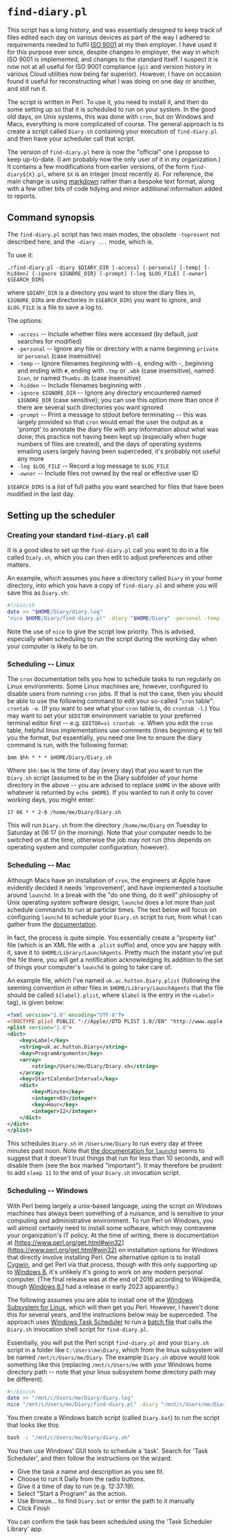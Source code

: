 # `find-diary.pl`

This script has a long history, and was essentially designed to keep track of files edited each day on various devices as part of the way I adhered to requirements needed to fulfil [ISO 9001](https://en.wikipedia.org/wiki/ISO_9000) at my then employer. I have used it for this purpose ever since, despite changes in employer, the way in which ISO 9001 is implemented, and changes to the standard itself. I suspect it is now not at all useful for ISO 9001 compliance (`git` and version history in various Cloud utilities now being far superior). However, I have on occasion found it useful for reconstructing what I was doing on one day or another, and still run it.

The script is written in Perl. To use it, you need to install it, and then do some setting up so that it is scheduled to run on your system. In the good old days, on Unix systems, this was done with `cron`, but on Windows and Macs, everything is more complicated of course. The general approach is to create a script called `Diary.sh` containing your execution of `find-diary.pl` and then have your scheduler call that script.

The version of `find-diary.pl` here is now the "official" one I propose to keep up-to-date. (I am probably now the only user of it in my organization.) It contains a few modifications from earlier versions, of the form `find-diary${X}.pl`, where `$X` is an integer (most recently `4`). For reference, the main change is using [markdown](https://en.wikipedia.org/wiki/Markdown) rather than a bespoke text format, along with a few other bits of code tidying and minor additional information added to reports.

## Command synopsis

The `find-diary.pl` script has two main modes, the obsolete `-topresent` not described here, and the `-diary ...` mode, which is.

To use it:

`./find-diary.pl -diary $DIARY_DIR [-access] [-personal] [-temp] [-hidden] {-ignore $IGNORE_DIR} [-prompt] [-log $LOG_FILE] [-owner] $SEARCH_DIRS`

where `$DIARY_DIR` is a directory you want to store the diary files in, `$IGNORE_DIR`s are directories in `$SEARCH_DIRS` you want to ignore, and `$LOG_FILE` is a file to save a log to. 

The options:

  + `-access` -- Include whether files were accessed (by default, just searches for modified)
  + `-personal` -- Ignore any file or directory with a name beginning `private` or `personal` (case insensitive)
  + `-temp` -- Ignore filenames beginning with `~$`, ending with `~`, beginning and ending with `#`, ending with `.tmp` or `.wbk` (case insensitive), named `Icon`, or named `Thumbs.db` (case insensitive)
  + `-hidden` -- Include filenames beginning with `.`
  + `-ignore $IGNORE_DIR` -- Ignore any directory encountered named `$IGNORE_DIR` (case sensitive); you can use this option more than once if there are several such directories you want ignored
  + `-prompt` -- Print a message to stdout before terminating -- this was largely provided so that `cron` would email the user the output as a 'prompt' to annotate the diary file with any information about what was done; this practice not having been kept up (especially when huge numbers of files are created), and the days of operating systems emailing users largely having been superceded, it's probably not useful any more
  + `-log $LOG_FILE` -- Record a log message to `$LOG_FILE`
  + `-owner` -- Include files not owned by the real or effective user ID 

`$SEARCH_DIRS` is a list of full paths you want searched for files that have been modified in the last day.

## Setting up the scheduler

### Creating your standard `find-diary.pl` call

It is a good idea to set up the `find-diary.pl` call you want to do in a file called `Diary.sh`, which you can then edit to adjust preferences and other matters.

An example, which assumes you have a directory called `Diary` in your home directory, into which you have a copy of `find-diary.pl` and where you will save this as `Diary.sh`:

```sh
#!/bin/sh
date >> "$HOME/Diary/diary.log"
"nice $HOME/Diary/find-diary.pl" -diary "$HOME/Diary" -personal -temp -log "$HOME/Diary/diary-log-`hostname`.txt" "$HOME/Documents" "$HOME/Dropbox" "$HOME/Google Drive"
```

Note the use of `nice` to give the script low priority. This is advised, especially when scheduling to run the script during the working day when your computer is likely to be on.

### Scheduling -- Linux

The `cron` documentation tells you how to schedule tasks to run regularly on Linux environments. Some Linux machines are, however, configured to disable users from running `cron` jobs. If that is not the case, then you should be able to use the following command to edit your so-called "`cron` table": `crontab -e`. (If you want to see what your `cron` table is, do `crontab -l`.) You may want to set your `$EDITOR` environment variable to your preferred terminal editor first -- e.g. `EDITOR=vi crontab -e`. When you edit the `cron` table, helpful linux implementations use comments (lines beginning `#`) to tell you the format, but essentially, you need one line to ensure the diary command is run, with the following format:

`$mm $hh * * * $HOME/Diary/Diary.sh`

Where `$hh:$mm` is the time of day (every day) that you want to run the `Diary.sh` script (assumed to be in the Diary subfolder of your home directory in the above -- you are advised to replace `$HOME` in the above with whatever is returned by `echo $HOME`). If you wanted to run it only to cover working days, you might enter:

`17 06 * * 2-6 /home/me/Diary/Diary.sh`

This will run `Diary.sh` from the directory `/home/me/Diary` on Tuesday to Saturday at 06:17 (in the morning). Note that your computer needs to be switched on at the time, otherwise the job may not run (this depends on operating system and computer configuration, however).

### Scheduling -- Mac

Although Macs have an installation of `cron`, the engineers at Apple have evidently decided it needs 'improvement', and have implemented a toolsuite around `launchd`. In a break with the "do one thing, do it well" philosophy of Unix operating system software design, `launchd` does a lot more than just schedule commands to run at particlar times. The text below will focus on configuring `launchd` to schedule your `Diary.sh` script to run, from what I can gather from the [documentation](https://developer.apple.com/library/archive/documentation/MacOSX/Conceptual/BPSystemStartup/Chapters/Introduction.html#//apple_ref/doc/uid/10000172i-SW1-SW1).

In fact, the process is quite simple. You essentially create a "property list" file (which is an XML file with a `.plist` suffix) and, once you are happy with it, save it to `$HOME/Library/LaunchAgents`. Pretty much the instant you've put the file there, you will get a notification acknowledging its addition to the set of things your computer's `launchd` is going to take care of.

An example file, which I've named `uk.ac.hutton.Diary.plist` (following the seeming convention in other files in `$HOME/Library/LaunchAgents` that the file should be called `${label}.plist`, where `$label` is the entry in the `<Label>` tag), is given below:

```xml
<?xml version="1.0" encoding="UTF-8"?>
<!DOCTYPE plist PUBLIC "-//Apple//DTD PLIST 1.0//EN" "http://www.apple.com/DTDs/PropertyList-1.0.dtd">
<plist version="1.0">
<dict>
    <key>Label</key>
    <string>uk.ac.hutton.Diary</string>
    <key>ProgramArguments</key>
    <array>
        <string>/Users/me/Diary/Diary.sh</string>
    </array>
    <key>StartCalendarInterval</key>
    <dict>
        <key>Minute</key>
        <integer>03</integer>
        <key>Hour</key>
        <integer>12</integer>
    </dict>
</dict>
</plist>
```

This schedules `Diary.sh` in `/Users/me/Diary` to run every day at three minutes past noon. Note that [the documentation for `launchd`](https://developer.apple.com/library/archive/documentation/MacOSX/Conceptual/BPSystemStartup/Chapters/CreatingLaunchdJobs.html#//apple_ref/doc/uid/10000172i-SW7-BCIEDDBJ) seems to suggest that it doesn't trust things that run for less than 10 seconds, and will disable them (see the box marked "Important"). It may therefore be prudent to add `sleep 11` to the end of your `Diary.sh` invocation script.

### Scheduling -- Windows

With Perl being largely a unix-based language, using the script on Windows machines has always been something of a nuisance, and is sensitive to your computing and administrative environment. To run Perl on Windows, you will almost certainly need to install some software, which may contravene your organization's IT policy. At the time of writing, there is documentation at [https://www.perl.org/get.html#win32](https://www.perl.org/get.html#win32) on installation options for Windows that directly involve installing Perl. One alternative option is to install [Cygwin](https://www.cygwin.com/), and get Perl via that process, though with this only supporting up to [Windows 8](https://en.wikipedia.org/wiki/Windows_8), it's unlikely it's going to work on any modern personal computer. (The final release was at the end of 2016 according to Wikipedia, though [Windows 8.1](https://en.wikipedia.org/wiki/Windows_8.1) had a release in early 2023 apparently.)

The following assumes you are able to install one of the [Windows Subsystem for Linux](https://learn.microsoft.com/en-us/windows/wsl/install), which will then get you Perl. However, I haven't done this for several years, and the instructions below may be superceded. The approach uses [Windows Task Scheduler](https://learn.microsoft.com/en-us/windows/win32/taskschd/task-scheduler-start-page) to run a [batch file](https://en.wikipedia.org/wiki/Batch_file) that calls the `Diary.sh` invocation shell script for `find-diary.pl`. 

Essentially, you will put the Perl script `find-diary.pl` and your `Diary.sh` script in a folder like `C:\Users\me\Diary`, which from the linux subsystem will be named `/mnt/c/Users/me/Diary`. The example `Diary.sh` above would look something like this (replacing `/mnt/c/Users/me` with your Windows home directory path -- note that your linux subsystem home directory path may be different).

```sh
#!/bin/sh
date >> "/mnt/c/Users/me/Diary/diary.log"
nice "/mnt/c/Users/me/Diary/find-diary.pl" -diary "/mnt/c/Users/me/Diary" -personal -temp -log "/mnt/c/Users/me/Diary/diary-log-`hostname`.txt" "/mnt/c/Users/me/Documents" "/mnt/c/Users/me/Dropbox" "/mnt/c/Users/me/Google Drive"
```

You then create a Windows batch script (called `Diary.bat`) to run the script that looks like this:

```bat
bash -c "/mnt/c/Users/me/Diary/diary.sh"
```

You then use Windows' GUI tools to schedule a 'task'. Search for 'Task Scheduler', and then follow the instructions on the wizard:

  + Give the task a name and description as you see fit.
  + Choose to run it Daily from the radio buttons.
  + Give it a time of day to run (e.g. 12:37:19).
  + Select "Start a Program" as the action.
  + Use Browse... to find `Diary.bat` or enter the path to it manually
  + Click Finish

You can confirm the task has been scheduled using the 'Task Scheduler Library' app.
